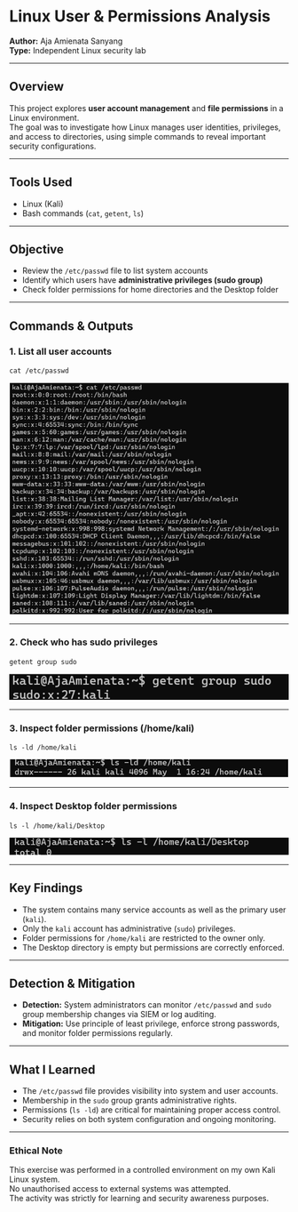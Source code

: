 # Linux User & Permissions Analysis

**Author:** Aja Amienata Sanyang  
**Type:** Independent Linux security lab

---

## Overview
This project explores **user account management** and **file permissions** in a Linux environment.  
The goal was to investigate how Linux manages user identities, privileges, and access to directories, using simple commands to reveal important security configurations.

---

## Tools Used
- Linux (Kali)
- Bash commands (`cat`, `getent`, `ls`)

---

## Objective
- Review the `/etc/passwd` file to list system accounts  
- Identify which users have **administrative privileges (sudo group)**  
- Check folder permissions for home directories and the Desktop folder  

---

## Commands & Outputs

### 1. List all user accounts
    cat /etc/passwd

![User Accounts](./User%20Accounts.png)

---

### **2. Check who has sudo privileges**
    getent group sudo

![Sudo Group](./Administrative%20priviliges.png)

---

### **3. Inspect folder permissions (/home/kali)**
    ls -ld /home/kali

![Folder Permissions](./folder%20permissions%201.png)

---

### **4. Inspect Desktop folder permissions**
    ls -l /home/kali/Desktop

![Desktop Folder Permissions](./Folder%20Permissions%202.png)

---

## Key Findings
- The system contains many service accounts as well as the primary user (`kali`).  
- Only the `kali` account has administrative (`sudo`) privileges.  
- Folder permissions for `/home/kali` are restricted to the owner only.  
- The Desktop directory is empty but permissions are correctly enforced.  

---

## Detection & Mitigation
- **Detection:** System administrators can monitor `/etc/passwd` and `sudo` group membership changes via SIEM or log auditing.  
- **Mitigation:** Use principle of least privilege, enforce strong passwords, and monitor folder permissions regularly.  

---

## What I Learned
- The `/etc/passwd` file provides visibility into system and user accounts.  
- Membership in the `sudo` group grants administrative rights.  
- Permissions (`ls -ld`) are critical for maintaining proper access control.  
- Security relies on both system configuration and ongoing monitoring.  

---

### **Ethical Note**
This exercise was performed in a controlled environment on my own Kali Linux system.  
No unauthorised access to external systems was attempted.  
The activity was strictly for learning and security awareness purposes.




